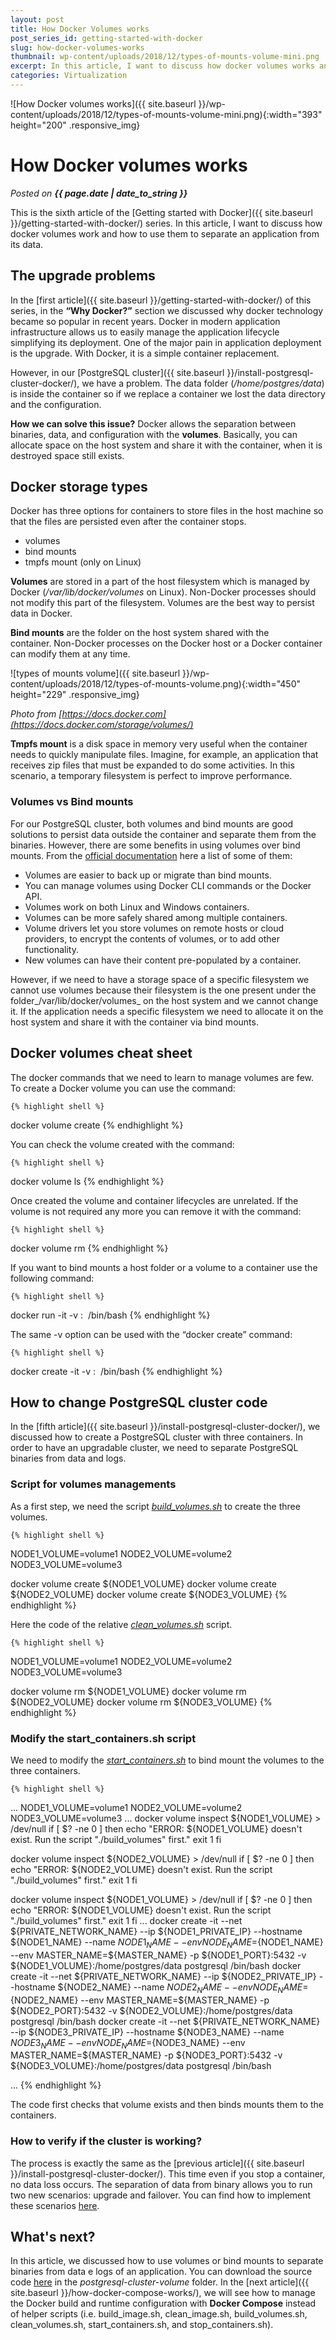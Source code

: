 ```yaml
---
layout: post
title: How Docker Volumes works
post_series_id: getting-started-with-docker
slug: how-docker-volumes-works
thumbnail: wp-content/uploads/2018/12/types-of-mounts-volume-mini.png
excerpt: In this article, I want to discuss how docker volumes works and how to use them to separate application binaries from data for easy upgrade.
categories: Virtualization
---
```


![How Docker volumes works]({{ site.baseurl }}/wp-content/uploads/2018/12/types-of-mounts-volume-mini.png){:width="393" height="200" .responsive_img}

# How Docker volumes works
_Posted on **{{ page.date | date_to_string }}**_

This is the sixth article of the [Getting started with Docker]({{ site.baseurl }}/getting-started-with-docker/) series. In this article, I want to discuss how docker volumes work and how to use them to separate an application from its data.

## The upgrade problems

In the [first article]({{ site.baseurl }}/getting-started-with-docker/) of this series, in the **“Why Docker?”** section we discussed why docker technology became so popular in recent years. Docker in modern application infrastructure allows us to easily manage the application lifecycle simplifying its deployment. One of the major pain in application deployment is the upgrade. With Docker, it is a simple container replacement.

However, in our [PostgreSQL cluster]({{ site.baseurl }}/install-postgresql-cluster-docker/), we have a problem. The data folder (_/home/postgres/data_) is inside the container so if we replace a container we lost the data directory and the configuration.

**How we can solve this issue?** Docker allows the separation between binaries, data, and configuration with the **volumes**. Basically, you can allocate space on the host system and share it with the container, when it is destroyed space still exists.

## Docker storage types

Docker has three options for containers to store files in the host machine so that the files are persisted even after the container stops.

- volumes
- bind mounts
- tmpfs mount (only on Linux)

**Volumes** are stored in a part of the host filesystem which is managed by Docker (_/var/lib/docker/volumes_ on Linux). Non-Docker processes should not modify this part of the filesystem. Volumes are the best way to persist data in Docker.

**Bind mounts** are the folder on the host system shared with the container. Non-Docker processes on the Docker host or a Docker container can modify them at any time.

![types of mounts volume]({{ site.baseurl }}/wp-content/uploads/2018/12/types-of-mounts-volume.png){:width="450" height="229" .responsive_img}

_Photo from [https://docs.docker.com](https://docs.docker.com/storage/volumes/)_

**Tmpfs mount** is a disk space in memory very useful when the container needs to quickly manipulate files. Imagine, for example, an application that receives zip files that must be expanded to do some activities. In this scenario, a temporary filesystem is perfect to improve performance.

### Volumes vs Bind mounts

For our PostgreSQL cluster, both volumes and bind mounts are good solutions to persist data outside the container and separate them from the binaries. However, there are some benefits in using volumes over bind mounts. From the [official documentation](https://docs.docker.com/storage/volumes/) here a list of some of them:

- Volumes are easier to back up or migrate than bind mounts.
- You can manage volumes using Docker CLI commands or the Docker API.
- Volumes work on both Linux and Windows containers.
- Volumes can be more safely shared among multiple containers.
- Volume drivers let you store volumes on remote hosts or cloud providers, to encrypt the contents of volumes, or to add other functionality.
- New volumes can have their content pre-populated by a container.

However, if we need to have a storage space of a specific filesystem we cannot use volumes because their filesystem is the one present under the folder_/var/lib/docker/volumes_ on the host system and we cannot change it. If the application needs a specific filesystem we need to allocate it on the host system and share it with the container via bind mounts.

## Docker volumes cheat sheet

The docker commands that we need to learn to manage volumes are few. To create a Docker volume you can use the command:

    {% highlight shell %}
docker volume create <volume name>
    {% endhighlight %}

You can check the volume created with the command:

    {% highlight shell %}
docker volume ls
    {% endhighlight %}

Once created the volume and container lifecycles are unrelated. If the volume is not required any more you can remove it with the command:

    {% highlight shell %}
docker volume rm <volume name>
    {% endhighlight %}

If you want to bind mounts a host folder or a volume to a container use the following command:

    {% highlight shell %}
docker run -it -v <host folder or volume name>:<container folder> <image name> /bin/bash
    {% endhighlight %}

The same -v option can be used with the “docker create” command:

    {% highlight shell %}
docker create -it -v <host folder or volume name>:<container folder> <image name> /bin/bash
    {% endhighlight %}

## How to change PostgreSQL cluster code

In the [fifth article]({{ site.baseurl }}/install-postgresql-cluster-docker/), we discussed how to create a PostgreSQL cluster with three containers. In order to have an upgradable cluster, we need to separate PostgreSQL binaries from data and logs.

### Script for volumes managements

As a first step, we need the script [_build\_volumes.sh_](https://github.com/sasadangelo/docker-tutorials/blob/master/postgresql-cluster-volume/build_volumes.sh) to create the three volumes.

    {% highlight shell %}
NODE1_VOLUME=volume1
NODE2_VOLUME=volume2
NODE3_VOLUME=volume3

docker volume create ${NODE1_VOLUME}
docker volume create ${NODE2_VOLUME}
docker volume create ${NODE3_VOLUME}
    {% endhighlight %}

Here the code of the relative [_clean\_volumes.sh_](https://github.com/sasadangelo/docker-tutorials/blob/master/postgresql-cluster-volume/clean_volumes.sh) script.

    {% highlight shell %}
NODE1_VOLUME=volume1
NODE2_VOLUME=volume2
NODE3_VOLUME=volume3

docker volume rm ${NODE1_VOLUME}
docker volume rm ${NODE2_VOLUME}
docker volume rm ${NODE3_VOLUME}
    {% endhighlight %}

### Modify the start\_containers.sh script

We need to modify the [_start\_containers.sh_](https://github.com/sasadangelo/docker-tutorials/blob/master/postgresql-cluster-volume/start_containers.sh) to bind mount the volumes to the three containers.


    {% highlight shell %}
...
NODE1_VOLUME=volume1
NODE2_VOLUME=volume2
NODE3_VOLUME=volume3
...
docker volume inspect ${NODE1_VOLUME} > /dev/null
if [ $? -ne 0 ]
then
    echo "ERROR: ${NODE1_VOLUME} doesn't exist. Run the script "./build_volumes" first."
    exit 1
fi

docker volume inspect ${NODE2_VOLUME} > /dev/null
if [ $? -ne 0 ]
then
    echo "ERROR: ${NODE2_VOLUME} doesn't exist. Run the script "./build_volumes" first."
    exit 1
fi

docker volume inspect ${NODE1_VOLUME} > /dev/null
if [ $? -ne 0 ]
then
    echo "ERROR: ${NODE1_VOLUME} doesn't exist. Run the script "./build_volumes" first."
    exit 1
fi
...
docker create -it --net ${PRIVATE_NETWORK_NAME} --ip ${NODE1_PRIVATE_IP} --hostname ${NODE1_NAME} --name ${NODE1_NAME} --env NODE_NAME=${NODE1_NAME} --env MASTER_NAME=${MASTER_NAME} -p ${NODE1_PORT}:5432 -v ${NODE1_VOLUME}:/home/postgres/data postgresql /bin/bash
docker create -it --net ${PRIVATE_NETWORK_NAME} --ip ${NODE2_PRIVATE_IP} --hostname ${NODE2_NAME} --name ${NODE2_NAME} --env NODE_NAME=${NODE2_NAME} --env MASTER_NAME=${MASTER_NAME} -p ${NODE2_PORT}:5432 -v ${NODE2_VOLUME}:/home/postgres/data postgresql /bin/bash
docker create -it --net ${PRIVATE_NETWORK_NAME} --ip ${NODE3_PRIVATE_IP} --hostname ${NODE3_NAME} --name ${NODE3_NAME} --env NODE_NAME=${NODE3_NAME} --env MASTER_NAME=${MASTER_NAME} -p ${NODE3_PORT}:5432 -v ${NODE3_VOLUME}:/home/postgres/data postgresql /bin/bash

...
    {% endhighlight %}

The code first checks that volume exists and then binds mounts them to the containers.

### How to verify if the cluster is working?

The process is exactly the same as the [previous article]({{ site.baseurl }}/install-postgresql-cluster-docker/). This time even if you stop a container, no data loss occurs. The separation of data from binary allows you to run two new scenarios: upgrade and failover. You can find how to implement these scenarios [here](https://github.com/sasadangelo/docker-tutorials/tree/master/postgresql-cluster-volume).

## What's next?

In this article, we discussed how to use volumes or bind mounts to separate binaries from data e logs of an application. You can download the source code [here](https://github.com/sasadangelo/docker-tutorials) in the _postgresql-cluster-volume_ folder. In the [next article]({{ site.baseurl }}/how-docker-compose-works/), we will see how to manage the Docker build and runtime configuration with **Docker Compose** instead of helper scripts (i.e. build\_image.sh, clean\_image.sh, build\_volumes.sh, clean\_volumes.sh, start\_containers.sh, and stop\_containers.sh).
